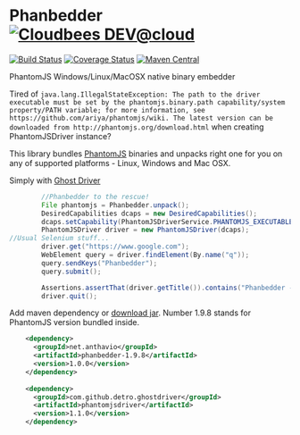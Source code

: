 Phanbedder [![Cloudbees DEV@cloud](http://www.cloudbees.com/sites/default/files/Button-Powered-by-CB.png)](http://www.cloudbees.com/)
==========
[![Build Status](https://vanek.ci.cloudbees.com/buildStatus/icon?job=phanbedder-snapshot)](https://vanek.ci.cloudbees.com/job/phanbedder-snapshot/)
[![Coverage Status](https://coveralls.io/repos/anthavio/phanbedder/badge.png?branch=master)](https://coveralls.io/r/anthavio/phanbedder?branch=master)
[![Maven Central](https://maven-badges.herokuapp.com/maven-central/net.anthavio/phanbedder-1.9.8/badge.svg)](https://maven-badges.herokuapp.com/maven-central/net.anthavio/phanbedder-1.9.8)


PhantomJS Windows/Linux/MacOSX native binary embedder

Tired of `java.lang.IllegalStateException: The path to the driver executable must be set by the phantomjs.binary.path capability/system property/PATH variable; for more information, see https://github.com/ariya/phantomjs/wiki. The latest version can be downloaded from http://phantomjs.org/download.html` when creating PhantomJSDriver instance?

This library bundles [PhantomJS](http://phantomjs.org/) binaries and unpacks right one for you on any of supported platforms - Linux, Windows and Mac OSX.

Simply with [Ghost Driver](https://github.com/detro/ghostdriver)
```java
		//Phanbedder to the rescue!
		File phantomjs = Phanbedder.unpack();
		DesiredCapabilities dcaps = new DesiredCapabilities();
		dcaps.setCapability(PhantomJSDriverService.PHANTOMJS_EXECUTABLE_PATH_PROPERTY, phantomjs.getAbsolutePath());
		PhantomJSDriver driver = new PhantomJSDriver(dcaps);
//Usual Selenium stuff...
		driver.get("https://www.google.com");
		WebElement query = driver.findElement(By.name("q"));
		query.sendKeys("Phanbedder");
		query.submit();

		Assertions.assertThat(driver.getTitle()).contains("Phanbedder - Google Search");
		driver.quit();
```

Add maven dependency or [download jar](http://search.maven.org/#artifactdetails|net.anthavio|phanbedder-1.9.8|1.0.0|jar). Number 1.9.8 stands for PhantomJS version bundled inside.

```xml
    <dependency>
      <groupId>net.anthavio</groupId>
      <artifactId>phanbedder-1.9.8</artifactId>
      <version>1.0.0</version>
    </dependency>
    
    <dependency>
      <groupId>com.github.detro.ghostdriver</groupId>
      <artifactId>phantomjsdriver</artifactId>
      <version>1.1.0</version>
    </dependency>
```

